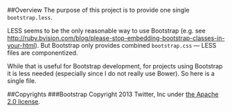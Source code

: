 ##Overview
The purpose of this project is to provide one single `bootstrap.less`.  

LESS seems to be the only reasonable way to use Bootstrap (e.g. see http://ruby.bvision.com/blog/please-stop-embedding-bootstrap-classes-in-your-html). But Bootstrap only provides combined `bootstrap.css` — LESS files are componentized.

While that is useful for Bootstrap development, for projects using Bootstrap it is less needed (especially since I do not really use Bower). So here is a single file.

##Copyrights
###Bootstrap
Copyright 2013 Twitter, Inc under [the Apache 2.0 license](https://github.com/twbs/bootstrap/blob/master/LICENSE).